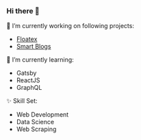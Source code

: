 ### Hi there 👋

🔭 I’m currently working on following projects:
* [Floatex](https://links.droplee.com)
* [Smart Blogs](https://blogs.droplee.com)

🌱 I’m currently learning:
* Gatsby
* ReactJS
* GraphQL

✨ Skill Set:
* Web Development
* Data Science
* Web Scraping

<!--
**GursimranSinghKahlon/GursimranSinghKahlon** is a ✨ _special_ ✨ repository because its `README.md` (this file) appears on your GitHub profile.

Here are some ideas to get you started:

- 🔭 I’m currently working on ...
- 🌱 I’m currently learning ...
- 👯 I’m looking to collaborate on ...
- 🤔 I’m looking for help with ...
- 💬 Ask me about ...
- 📫 How to reach me: ...
- 😄 Pronouns: ...
- ⚡ Fun fact: ...
-->
